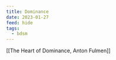 ```yaml
---
title: Dominance
date: 2023-01-27
feed: hide
tags:
  - bdsm
---
```

[[The Heart of Dominance, Anton Fulmen]]
